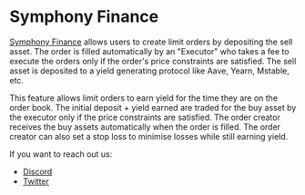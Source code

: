 # Symphony Finance

[Symphony Finance](https://symphony.finance) allows users to create limit orders by depositing the sell asset. The order is filled automatically by an "Executor" who takes a fee to execute the orders only if the order's price constraints are satisfied. The sell asset is deposited to a yield generating protocol like Aave, Yearn, Mstable, etc.

This feature allows limit orders to earn yield for the time they are on the order book. The initial deposit + yield earned are traded for the buy asset by the executor only if the price constraints are satisfied. The order creator receives the buy assets automatically when the order is filled. The order creator can also set a stop loss to minimise losses while still earning yield.

If you want to reach out us:
- [Discord](https://discord.gg/invite/HsVP3KP3VD)
- [Twitter](https://twitter.com/SymphonyFinance)
